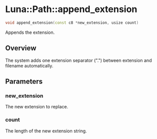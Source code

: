 # Luna::Path::append_extension

```c++
void append_extension(const c8 *new_extension, usize count)
```

Appends the extension. 

## Overview
The system adds one extension separator (".") between extension and filename automatically. 

## Parameters
### new_extension
The new extension to replace. 

### count
The length of the new extension string. 

